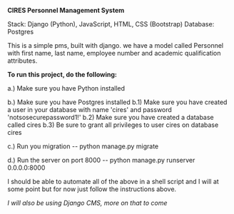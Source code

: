 **CIRES Personnel Management System**

Stack: Django (Python), JavaScript, HTML, CSS (Bootstrap)
Database: Postgres

This is a simple pms, built with django. we have a model called Personnel with first name, last name, employee number
and academic qualification attributes. 

**To run this project, do the following:**

a.) Make sure you have Python installed

b.) Make sure you have Postgres installed
    b.1) Make sure you have created a user in your database with name 'cires' and password 'notsosecurepassword1!'
    b.2) Make sure you have created a database called cires
    b.3) Be sure to grant all privileges to user cires on database cires

c.) Run you migration -- python manage.py migrate

d.) Run the server on port 8000 -- python manage.py runserver 0.0.0.0:8000

I should be able to automate all of the above in a shell script and I will at some point but for now just follow the
instructions above.

_I will also be using Django CMS, more on that to come_
